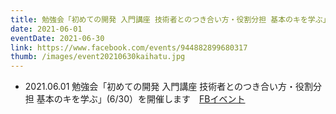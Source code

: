 ```yaml
---
title: 勉強会「初めての開発 入門講座 技術者とのつき合い方・役割分担 基本のキを学ぶ」(6/30）を開催します
date: 2021-06-01
eventDate: 2021-06-30
link: https://www.facebook.com/events/944882899680317
thumb: /images/event20210630kaihatu.jpg
---
```

- 2021.06.01 勉強会「初めての開発 入門講座 技術者とのつき合い方・役割分担 基本のキを学ぶ」(6/30）を開催します　[FBイベント]("https://www.facebook.com/events/944882899680317)
